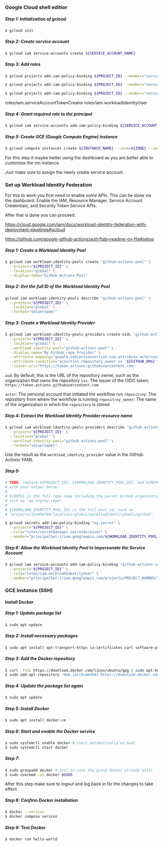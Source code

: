 ### Google Cloud shell editior

##### Step 1: Initialization of gcloud

```bash
$ gcloud init
```

##### Step 2: Create service account

```bash
$ gcloud iam service-accounts create ${SERVICE_ACCOUNT_NAME}
```

##### Step 3: Add roles

```bash
$ gcloud projects add-iam-policy-binding ${PROJECT_ID} --member="serviceAccount:${SERVICE_ACCOUNT_NAME}@${PROJECT_ID}.iam.gserviceaccount.com" --role=roles/compute.instanceAdmin.v1

$ gcloud projects add-iam-policy-binding ${PROJECT_ID} --member="serviceAccount:${SERVICE_ACCOUNT_NAME}@${PROJECT_ID}.iam.gserviceaccount.com" --role=roles/iam.serviceAccountCreator

$ gcloud projects add-iam-policy-binding ${PROJECT_ID} --member="serviceAccount:${SERVICE_ACCOUNT_NAME}@${PROJECT_ID}.iam.gserviceaccount.com" --role=roles/viewer
```

roles/iam.serviceAccountTokenCreator
roles/iam.workloadIdentityUser

##### Step 4: Grant required role to the principal

```bash
$ gcloud iam service-accounts add-iam-policy-binding ${SERVICE_ACCOUNT_NAME}@${PROJECT_ID}.iam.gserviceaccount.com --member="user:[USER_EMAIL]" --role=roles/iam.serviceAccountUser
```

##### Step 5: Create GCE (Google Compute Engine) instance

```bash
$ gcloud compute instances create ${INSTANCE_NAME} --zone=${ZONE} --service-account=${SERVICE_ACCOUNT_EMAIL}
```

For this step it maybe better using the dashboard as you are better able to customize the vm instance.

Just make sure to assign the newly create service account.

### Set up Workload Identity Federation

For this to work you first need to enable some APIs. This can be done via the dashboard. Enable the IAM, Resource Manager, Service Account Credentials, and Security Token Service APIs.

After that is done you can proceed.

https://cloud.google.com/iam/docs/workload-identity-federation-with-deployment-pipelines#gcloud

https://github.com/google-github-actions/auth?tab=readme-ov-file#setup

##### Step 1: Create a Workload Identity Pool

```bash
$ gcloud iam workload-identity-pools create "github-actions-pool" \
  --project="${PROJECT_ID}" \
  --location="global" \
  --display-name="GitHub Actions Pool"
```

##### Step 2: Get the full ID of the Workload Identity Pool

```bash
gcloud iam workload-identity-pools describe "github-actions-pool" \
  --project="${PROJECT_ID}" \
  --location="global" \
  --format="value(name)"
```

##### Step 3: Create a Workload Identity Provider

```bash
$ gcloud iam workload-identity-pools providers create-oidc "github-actions-provider" \
  --project="${PROJECT_ID}" \
  --location="global" \
  --workload-identity-pool="github-actions-pool" \
  --display-name="My GitHub repo Provider" \
  --attribute-mapping="google.subject=assertion.sub,attribute.actor=assertion.actor,attribute.repository=assertion.repository,attribute.repository_owner=assertion.repository_owner" \
  --attribute-condition="assertion.repository_owner == '${GITHUB_ORG}'" \
  --issuer-uri="https://token.actions.githubusercontent.com"
```

`aud`: By default, this is the URL of the repository owner, such as the organization that owns the repository
`iss`: The issuer of the OIDC token; `https://token.actions.githubusercontent.com`

`actor`: The personal account that initiated the workflow run
`repositroy`: The repository from where the workflow is running
`repositroy_owner`: The name of the organization in which the `repository` is stored

##### Step 4: Extract the Workload Identity Provider resource name

```bash
$ gcloud iam workload-identity-pools providers describe "github-actions-provider" \
  --project="${PROJECT_ID}" \
  --location="global" \
  --workload-identity-pool="github-actions-pool" \
  --format="value(name)"
```

Use the result as the `workload_identity_provider` value in the GitHub Actions YAML

##### Step 5:

```bash
# TODO: replace ${PROJECT_ID}, ${WORKLOAD_IDENTITY_POOL_ID}, and ${REPO}
# with your values below.
#
# ${REPO} is the full repo name including the parent GitHub organization,
# such as "my-org/my-repo".
#
# ${WORKLOAD_IDENTITY_POOL_ID} is the full pool id, such as
# "projects/123456789/locations/global/workloadIdentityPools/github".

$ gcloud secrets add-iam-policy-binding "my-secret" \
  --project="${PROJECT_ID}" \
  --role="roles/secretmanager.secretAccessor" \
  --member="principalSet://iam.googleapis.com/${WORKLOAD_IDENTITY_POOL_ID}/attribute.repository/${REPO}"
```

##### Step 6: Allow the Workload Identity Pool to Impersonate the Service Account

```bash
$ gcloud iam service-accounts add-iam-policy-binding "github-actions-sa@PROJECT_ID.iam.gserviceaccount.com" \
  --project="${PROJECT_ID}" \
  --role="roles/iam.workloadIdentityUser" \
  --member="principalSet://iam.googleapis.com/projects/PROJECT_NUMBER/locations/global/workloadIdentityPools/github-actions-pool/attribute.repository/OWNER/REPO"
```

### GCE Instance (SSH)

#### Install Docker

##### Step 1: Update package list

```bash
$ sudo apt update
```

##### Step 2: Install necessary packages

```bash
$ sudo apt install apt-transport-https ca-certificates curl software-properties-common
```

##### Step 3: Add the Docker repository

```bash
$ curl -fsSL https://download.docker.com/linux/ubuntu/gpg | sudo apt-key add -
$ sudo add-apt-repository "deb [arch=amd64] https://download.docker.com/linux/ubuntu focal stable"
```

##### Step 4: Update the package list again

```bash
$ sudo apt update
```

##### Step 5: Install Docker

```bash
$ sudo apt install docker-ce
```

##### Step 6: Start and enable the Docker service

```bash
$ sudo systemctl enable docker # start automatically on boot
$ sudo systemctl start docker
```

##### Step 7:

```bash
$ sudo groupadd docker # just in case the group doesnt already exist
$ sudo usermod -aG docker $USER
```

After this step make sure to logout and log back in for the changes to take effect.

##### Step 8: Confirm Docker installation

```bash
$ docker --version
$ docker compose version
```

##### Step 9: Test Docker

```bash
$ docker run hello-world
```
